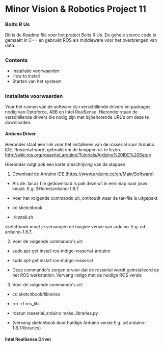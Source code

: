# Minor Vision & Robotics Project 11
### Bolts R Us

Dit is de Readme file voor het project Bolts R Us. De gehele source code is gemaakt in C++ en gebruikt ROS als middleware voor 
het overbrengen van data.

##

### Contents
  - Installatie voorwaarden
  - How to install
  - Starten van het systeem
  
##
  
### Installatie voorwaarden
Voor het runnen van de software zijn verschillende drivers en packages nodig van Optoforce, ABB en Intel RealSense. Hieronder 
staan de verschillende drivers die nodig zijn met bijbehorende URL's om deze te downloaden.

#### Arduino Driver
Hieronder staat een link voor het installeren van de rosserial voor Arduino IDE. Rosserial wordt gebruikt om de knoppen uit te lezen.
http://wiki.ros.org/rosserial_arduino/Tutorials/Arduino%20IDE%20Setup

Hieronder volgt ook een korte omschrijving van de stappen:
1. Download de Arduino IDE (https://www.arduino.cc/en/Main/Software)

- Als de .tar.xz file gedownload is pak deze uit in een map naar jouw keuze. E.g. $Home/arduino-1.8.7.

- Voer het volgende commando uit, onthoudt  waar de tar-file is uitgepakt: 

- cd sketchbook

- ./install.sh

sketchbook moet je vervangen de huigide versie van arduino. E.g. cd arduino-1.8.7.

2. Voer de volgende commando's uit:

- sudo apt-get install ros-indigo-rosserial-arduino

- sudo apt-get install ros-indigo-rosserial

- Deze commando's zorgen ervoor dat de rosserial wordt geinstalleerd op het ROS werkstation. Vervang indigo met de huidige ROS versie

3. Voer de volgende commando's uit: 

- cd sketchbook/libraries 
  
- rm -rf ros_lib

- rosrun rosserial_arduino make_libraries.py .

- (vervang sketchbook door huidige Arduino versie E.g. cd arduino-1.8.7/libraries)

#### Intel RealSense Driver
